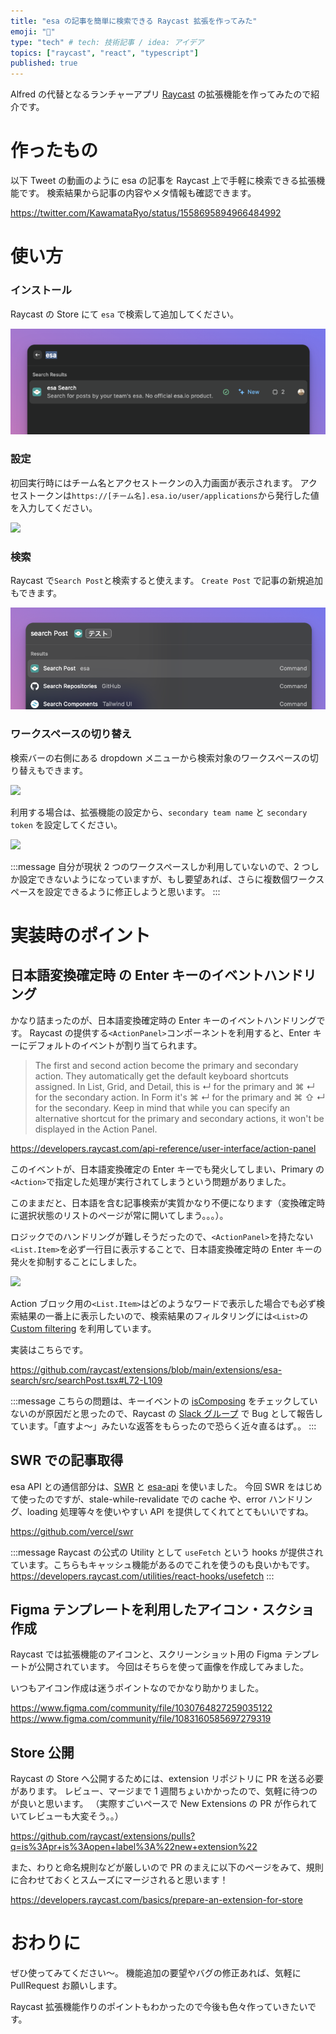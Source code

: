 ```yaml
---
title: "esa の記事を簡単に検索できる Raycast 拡張を作ってみた"
emoji: "🐣"
type: "tech" # tech: 技術記事 / idea: アイデア
topics: ["raycast", "react", "typescript"]
published: true
---
```


Alfred の代替となるランチャーアプリ [Raycast](https://www.raycast.com/) の拡張機能を作ってみたので紹介です。

# 作ったもの

以下 Tweet の動画のように esa の記事を Raycast 上で手軽に検索できる拡張機能です。
検索結果から記事の内容やメタ情報も確認できます。

https://twitter.com/KawamataRyo/status/1558695894966484992

# 使い方

### インストール

Raycast の Store にて `esa` で検索して追加してください。

![](/images/965ef95ad8bb0d/2022-08-24-19-15-58.png)

### 設定

初回実行時にはチーム名とアクセストークンの入力画面が表示されます。
アクセストークンは`https://[チーム名].esa.io/user/applications`から発行した値を入力してください。

![](https://i.gyazo.com/418ead21e34f7ff3a375338196014567.png)

### 検索

Raycast で`Search Post`と検索すると使えます。
`Create Post` で記事の新規追加もできます。

![](/images/965ef95ad8bb0d/2022-08-24-19-15-31.png)

### ワークスペースの切り替え

検索バーの右側にある dropdown メニューから検索対象のワークスペースの切り替えもできます。

![](https://i.gyazo.com/41bcd5231f9ed18f4d593b5d643425e0.png)

利用する場合は、拡張機能の設定から、`secondary team name` と `secondary token` を設定してください。

![](https://i.gyazo.com/0ac93b05a239792fd5c9f9e29b072b9a.png)

:::message
自分が現状 2 つのワークスペースしか利用していないので、2 つしか設定できないようになっていますが、もし要望あれば、さらに複数個ワークスペースを設定できるように修正しようと思います。
:::

# 実装時のポイント

## 日本語変換確定時 の Enter キーのイベントハンドリング

かなり詰まったのが、日本語変換確定時の Enter キーのイベントハンドリングです。
Raycast の提供する`<ActionPanel>`コンポーネントを利用すると、Enter キーにデフォルトのイベントが割り当てられます。

> The first and second action become the primary and secondary action. They automatically get the default keyboard shortcuts assigned. In List, Grid, and Detail, this is ↵ for the primary and ⌘ ↵ for the secondary action. In Form it's ⌘ ↵ for the primary and ⌘ ⇧ ↵ for the secondary. Keep in mind that while you can specify an alternative shortcut for the primary and secondary actions, it won't be displayed in the Action Panel.

https://developers.raycast.com/api-reference/user-interface/action-panel

このイベントが、日本語変換確定の Enter キーでも発火してしまい、Primary の`<Action>`で指定した処理が実行されてしまうという問題がありました。

このままだと、日本語を含む記事検索が実質かなり不便になります（変換確定時に選択状態のリストのページが常に開いてしまう。。。）。

ロジックでのハンドリングが難しそうだったので、`<ActionPanel>`を持たない`<List.Item>`を必ず一行目に表示することで、日本語変換確定時の Enter キーの発火を抑制することにしました。

![](https://i.gyazo.com/b4ffd197fe3a1fd4f6d7118c726efde7.png)

Action ブロック用の`<List.Item>`はどのようなワードで表示した場合でも必ず検索結果の一番上に表示したいので、検索結果のフィルタリングには`<List>`の [Custom filtering](https://developers.raycast.com/api-reference/user-interface/list) を利用しています。

実装はこちらです。

https://github.com/raycast/extensions/blob/main/extensions/esa-search/src/searchPost.tsx#L72-L109

:::message
こちらの問題は、キーイベントの [isComposing](https://developer.mozilla.org/ja/docs/Web/API/KeyboardEvent/isComposing) をチェックしていないのが原因だと思ったので、Raycast の [Slack グループ](https://www.raycast.com/community) で Bug として報告しています。「直すよ〜」みたいな返答をもらったので恐らく近々直るはず。。
:::

## SWR での記事取得

esa API との通信部分は、[SWR](https://github.com/vercel/swr) と [esa-api](https://github.com/suin/esa-api) を使いました。
今回 SWR をはじめて使ったのですが、stale-while-revalidate での cache や、error ハンドリング、loading 処理等々を使いやすい API を提供してくれてとてもいいですね。

https://github.com/vercel/swr

:::message
Raycast の公式の Utility として `useFetch` という hooks が提供されています。こちらもキャッシュ機能があるのでこれを使うのも良いかもです。
https://developers.raycast.com/utilities/react-hooks/usefetch
:::

## Figma テンプレートを利用したアイコン・スクショ作成

Raycast では拡張機能のアイコンと、スクリーンショット用の Figma テンプレートが公開されています。
今回はそちらを使って画像を作成してみました。

いつもアイコン作成は迷うポイントなのでかなり助かりました。

https://www.figma.com/community/file/1030764827259035122
https://www.figma.com/community/file/1083160585697279319

## Store 公開

Raycast の Store へ公開するためには、extension リポジトリに PR を送る必要があります。
レビュー、マージまで 1 週間ちょいかかったので、気軽に待つのが良いと思います。
（実際すごいペースで New Extensions の PR が作られていてレビューも大変そう。。）

https://github.com/raycast/extensions/pulls?q=is%3Apr+is%3Aopen+label%3A%22new+extension%22

また、わりと命名規則などが厳しいので PR のまえに以下のページをみて、規則に合わせておくとスムーズにマージされると思います！

https://developers.raycast.com/basics/prepare-an-extension-for-store

# おわりに

ぜひ使ってみてください〜。
機能追加の要望やバグの修正あれば、気軽に PullRequest お願いします。

Raycast 拡張機能作りのポイントもわかったので今後も色々作っていきたいです。
